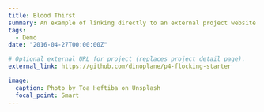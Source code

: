 ```yaml
---
title: Blood Thirst
summary: An example of linking directly to an external project website using `external_link`.
tags:
  - Demo
date: "2016-04-27T00:00:00Z"

# Optional external URL for project (replaces project detail page).
external_link: https://github.com/dinoplane/p4-flocking-starter

image:
  caption: Photo by Toa Heftiba on Unsplash
  focal_point: Smart
---
```

